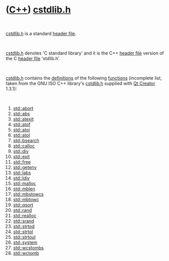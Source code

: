
 

 

 

 

 

([C++](Cpp.md)) [cstdlib.h](CppCstdlibH.md)
=============================================

 

[cstdlib.h](CppCstdlibH.md) is a standard [header
file](CppHeaderFile.md).

 

[cstdlib.h](CppCstdlibH.md) denotes 'C standard library' and it is the
C++ [header file](CppHeaderFile.md) version of the C [header
file](CppHeaderFile.md) 'stdlib.h'.

 

[cstdlib.h](CppCstdlibH.md) contains the
[definitions](CppDefinition.md) of the following
[functions](CppFunction.md) (incomplete list, taken from the GNU ISO
C++ library's [cstdlib.h](CppCstdlibH.md) supplied with [Qt
Creator](CppQtCreator.md) 1.3.1):

 

1.  [std::abort](CppAbort.md)
2.  [std::abs](CppStdAbs.md)
3.  [std::atexit](CppStdAtexit.md)
4.  [std::atof](CppStdAtof.md)
5.  [std::atoi](CppStdAtoi.md)
6.  [std::atol](CppStdAtol.md)
7.  [std::bsearch](CppBsearch.md)
8.  [std::calloc](CppStdCalloc.md)
9.  [std::div](CppStdDiv.md)
10. [std::exit](CppStdExit.md)
11. [std::free](CppStdFree.md)
12. [std::getenv](CppGetenv.md)
13. [std::labs](CppStdLabs.md)
14. [std::ldiv](CppLdiv.md)
15. [std::malloc](CppStdMalloc.md)
16. [std::mblen](CppStdMblen.md)
17. [std::mbstowcs](CppMbstowcs.md)
18. [std::mbtowc](CppMbtowc.md)
19. [std::qsort](CppQsort.md)
20. [std::rand](CppStdRand.md)
21. [std::realloc](CppStdRealloc.md)
22. [std::srand](CppStdSrand.md)
23. [std::strtod](CppStrtod.md)
24. [std::strtol](CppStrtol.md)
25. [std::strtoul](CppStrtoul.md)
26. [std::system](CppSystem.md)
27. [std::wcstombs](CppWcstombs.md)
28. [std::wctomb](CppWctomb.md)

 

 

 

 

 

 

